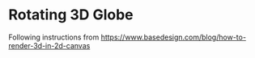# Rotating 3D Globe

Following instructions from
https://www.basedesign.com/blog/how-to-render-3d-in-2d-canvas